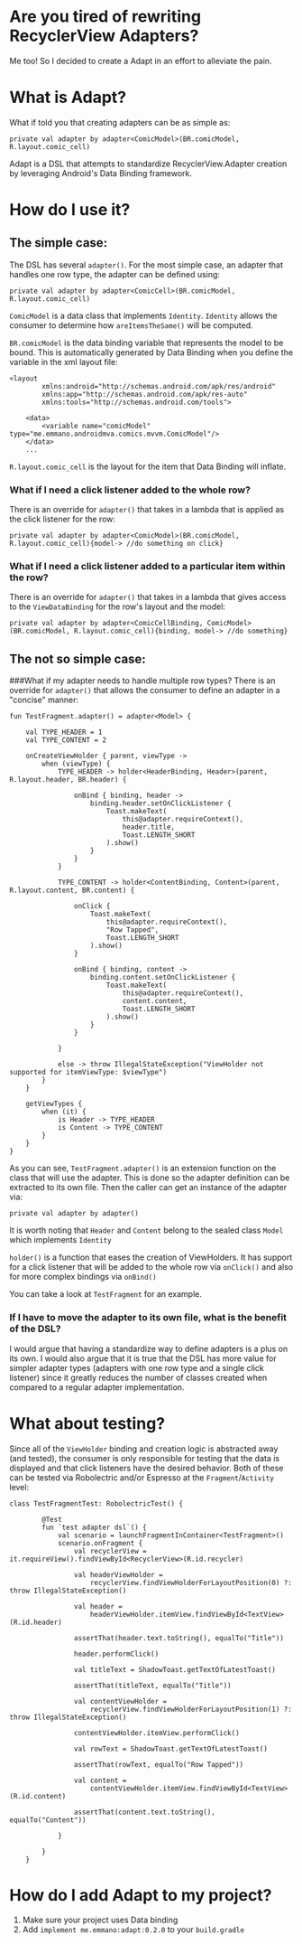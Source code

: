 # Are you tired of rewriting RecyclerView Adapters?
Me too! So I decided to create a Adapt in an effort to alleviate the pain.

# What is Adapt?
What if told you that creating adapters can be as simple as:

`private val adapter by adapter<ComicModel>(BR.comicModel, R.layout.comic_cell)`

Adapt is a DSL that attempts to standardize RecyclerView.Adapter creation by leveraging Android's
Data Binding framework.

# How do I use it?

## The simple case:

The DSL has several `adapter()`. For the most simple case, an adapter that handles one row type, the adapter can be defined using:

`private val adapter by adapter<ComicCell>(BR.comicModel, R.layout.comic_cell)`

`ComicModel` is a data class that implements `Identity`. `Identity` allows the consumer to determine how `areItemsTheSame()` will be computed.

`BR.comicModel` is the data binding variable that represents the model to be bound. This is automatically generated by Data Binding when you define the variable in the xml layout file:

```
<layout
        xmlns:android="http://schemas.android.com/apk/res/android"
        xmlns:app="http://schemas.android.com/apk/res-auto"
        xmlns:tools="http://schemas.android.com/tools">

    <data>
        <variable name="comicModel" type="me.emmano.androidmva.comics.mvvm.ComicModel"/>
    </data>
    ...
```

`R.layout.comic_cell` is the layout for the item that Data Binding will inflate.

### What if I need a click listener added to the whole row?

There is an override for `adapter()` that takes in a lambda that is applied as the click listener for the row:

`private val adapter by adapter<ComicModel>(BR.comicModel, R.layout.comic_cell){model-> //do something on click}`

### What if I need a click listener added to a particular item within the row?
There is an override for `adapter()` that takes in a lambda that gives access to the `ViewDataBinding` for the row's layout and the model:

`private val adapter by adapter<ComicCellBinding, ComicModel>(BR.comicModel, R.layout.comic_cell){binding, model-> //do something}`

## The not so simple case:
###What if my adapter needs to handle multiple row types?
There is an override for `adapter()` that allows the consumer to define an adapter in a "concise" manner:


```
fun TestFragment.adapter() = adapter<Model> {

    val TYPE_HEADER = 1
    val TYPE_CONTENT = 2

    onCreateViewHolder { parent, viewType ->
        when (viewType) {
            TYPE_HEADER -> holder<HeaderBinding, Header>(parent, R.layout.header, BR.header) {

                onBind { binding, header ->
                    binding.header.setOnClickListener {
                        Toast.makeText(
                            this@adapter.requireContext(),
                            header.title,
                            Toast.LENGTH_SHORT
                        ).show()
                    }
                }
            }

            TYPE_CONTENT -> holder<ContentBinding, Content>(parent, R.layout.content, BR.content) {

                onClick {
                    Toast.makeText(
                        this@adapter.requireContext(),
                        "Row Tapped",
                        Toast.LENGTH_SHORT
                    ).show()
                }

                onBind { binding, content ->
                    binding.content.setOnClickListener {
                        Toast.makeText(
                            this@adapter.requireContext(),
                            content.content,
                            Toast.LENGTH_SHORT
                        ).show()
                    }
                }

            }

            else -> throw IllegalStateException("ViewHolder not supported for itemViewType: $viewType")
        }
    }

    getViewTypes {
        when (it) {
            is Header -> TYPE_HEADER
            is Content -> TYPE_CONTENT
        }
    }
}
```
As you can see, `TestFragment.adapter()` is an extension function on the class that will use the adapter. This is done so the adapter definition can be extracted to its own file. Then the caller can get an instance of the adapter via:

`private val adapter by adapter()`

It is worth noting that `Header` and `Content` belong to the sealed class `Model` which implements `Identity`

`holder()` is a function that eases the creation of ViewHolders. It has support for a click listener that will be added to the whole row via `onClick()` and also for more complex bindings via `onBind()`

You can take a look at `TestFragment` for an example.

### If I have to move the adapter to its own file, what is the benefit of the DSL?
I would argue that having a standardize way to define adapters is a plus on its own. I would also argue
that it is true that the DSL has more value for simpler adapter types (adapters with one row type and a single click listener) since it greatly reduces the number of classes created when compared to a regular adapter implementation.


# What about testing?
Since all of the `ViewHolder` binding and creation logic is abstracted away (and tested), the consumer is only responsible for testing that the data is displayed and that click listeners have the desired behavior. Both of these can be tested via Robolectric and/or Espresso at the `Fragment`/`Activity` level:

```
class TestFragmentTest: RobolectricTest() {

        @Test
        fun `test adapter dsl`() {
            val scenario = launchFragmentInContainer<TestFragment>()
            scenario.onFragment {
                val recyclerView = it.requireView().findViewById<RecyclerView>(R.id.recycler)

                val headerViewHolder =
                    recyclerView.findViewHolderForLayoutPosition(0) ?: throw IllegalStateException()

                val header =
                    headerViewHolder.itemView.findViewById<TextView>(R.id.header)

                assertThat(header.text.toString(), equalTo("Title"))

                header.performClick()

                val titleText = ShadowToast.getTextOfLatestToast()

                assertThat(titleText, equalTo("Title"))

                val contentViewHolder =
                    recyclerView.findViewHolderForLayoutPosition(1) ?: throw IllegalStateException()

                contentViewHolder.itemView.performClick()

                val rowText = ShadowToast.getTextOfLatestToast()

                assertThat(rowText, equalTo("Row Tapped"))

                val content =
                    contentViewHolder.itemView.findViewById<TextView>(R.id.content)

                assertThat(content.text.toString(), equalTo("Content"))

            }

        }
    }
```

# How do I add Adapt to my project?
1. Make sure your project uses Data binding
2. Add `implement me.emmano:adapt:0.2.0` to your `build.gradle`
